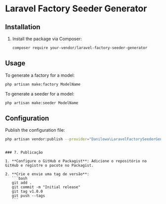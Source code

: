 # Laravel Factory Seeder Generator

## Installation

1. Install the package via Composer:

   ```bash
   composer require your-vendor/laravel-factory-seeder-generator
   ```

## Usage

To generate a factory for a model:

```bash
php artisan make:factory ModelName
```

To generate a seeder for a model:

```bash
php artisan make:seeder ModelName
```

## Configuration

Publish the configuration file:

```bash
php artisan vendor:publish --provider="Danilowa\LaravelFactorySeederGenerator\Providers\FactorySeederGeneratorServiceProvider"
```

````

### 7. Publicação

1. **Configure o GitHub e Packagist**: Adicione o repositório no GitHub e registre o pacote no Packagist.

2. **Crie e envie uma tag de versão**:
   ```bash
   git add .
   git commit -m "Initial release"
   git tag v1.0.0
   git push --tags
   ```

````
